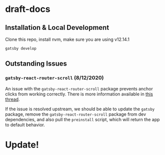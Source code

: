 # draft-docs

## Installation & Local Development

Clone this repo, install nvm, make sure you are using v12.14.1

`gatsby develop`

## Outstanding Issues

### `gatsby-react-router-scroll` (8/12/2020)

An issue with the `gatsby-react-router-scroll` package prevents anchor clicks from working correctly. There is more information available in [this thread](https://github.com/gatsbyjs/gatsby/issues/25778).

If the issue is resolved upstream, we should be able to update the `gatsby` package, remove the `gatsby-react-router-scroll` package from dev dependencies, and also pull the `preinstall` script, which will return the app to default behavior.

# Update!
